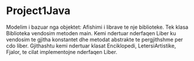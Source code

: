 # Project1Java
Modelim i bazuar nga objektet: Afishimi i librave te nje biblioteke. Tek klasa Biblioteka vendosim metoden main. Kemi ndertuar nderfaqen Liber ku vendosim te gjitha konstantet dhe metodat abstrakte te pergjithshme per cdo liber. Gjithashtu kemi ndertuar klasat Enciklopedi, LetersiArtistike, Fjalor, te cilat implementojne nderfaqen Liber.
